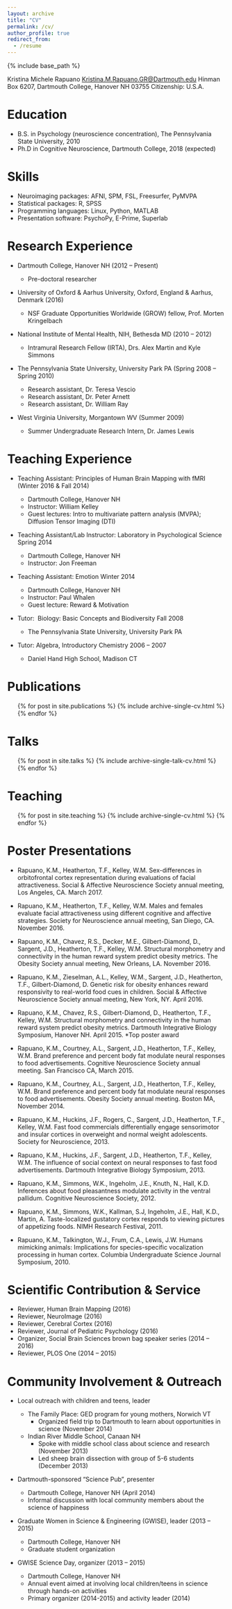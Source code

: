 ```yaml
---
layout: archive
title: "CV"
permalink: /cv/
author_profile: true
redirect_from:
  - /resume
---
```


{% include base_path %}

Kristina Michele Rapuano
Kristina.M.Rapuano.GR@Dartmouth.edu
Hinman Box 6207, Dartmouth College, Hanover NH 03755
Citizenship: U.S.A.


Education
======
* B.S. in Psychology (neuroscience concentration), The Pennsylvania State University, 2010
* Ph.D in Cognitive Neuroscience, Dartmouth College, 2018 (expected)

Skills
======
* Neuroimaging packages: AFNI, SPM, FSL, Freesurfer, PyMVPA
* Statistical packages: R, SPSS
* Programming languages: Linux, Python, MATLAB
* Presentation software: PsychoPy, E-Prime, Superlab

Research Experience
======
  
* Dartmouth College, Hanover NH	(2012 – Present)
  * Pre-doctoral researcher

* University of Oxford & Aarhus University, Oxford, England & Aarhus, Denmark (2016)
  * NSF Graduate Opportunities Worldwide (GROW) fellow, Prof. Morten Kringelbach

* National Institute of Mental Health, NIH, Bethesda MD	(2010 – 2012)
  * Intramural Research Fellow (IRTA), Drs. Alex Martin and Kyle Simmons	

* The Pennsylvania State University, University Park PA	(Spring 2008 – Spring 2010)
  * Research assistant, Dr. Teresa Vescio
  * Research assistant, Dr. Peter Arnett	
  * Research assistant, Dr. William Ray	
	
* West Virginia University, Morgantown WV (Summer 2009)
  * Summer Undergraduate Research Intern, Dr. James Lewis

  
Teaching Experience
======
* Teaching Assistant: Principles of Human Brain Mapping with fMRI (Winter 2016	& Fall 2014)
  * Dartmouth College, Hanover NH
  * Instructor: William Kelley
  * Guest lectures: Intro to multivariate pattern analysis (MVPA); Diffusion Tensor Imaging (DTI)

* Teaching Assistant/Lab Instructor: Laboratory in Psychological Science	Spring 2014
  * Dartmouth College, Hanover NH
  * Instructor: Jon Freeman

* Teaching Assistant: Emotion	Winter 2014
  * Dartmouth College, Hanover NH
  * Instructor: Paul Whalen
  * Guest lecture: Reward & Motivation

* Tutor:  Biology: Basic Concepts and Biodiversity	Fall 2008
  * The Pennsylvania State University, University Park PA

* Tutor: Algebra, Introductory Chemistry	2006 – 2007
  * Daniel Hand High School, Madison CT


Publications
======
  <ul>{% for post in site.publications %}
    {% include archive-single-cv.html %}
  {% endfor %}</ul>
  
Talks
======
  <ul>{% for post in site.talks %}
    {% include archive-single-talk-cv.html %}
  {% endfor %}</ul>
  
Teaching
======
  <ul>{% for post in site.teaching %}
    {% include archive-single-cv.html %}
  {% endfor %}</ul>
  
Poster Presentations
======
* Rapuano, K.M., Heatherton, T.F., Kelley, W.M. Sex-differences in orbitofrontal cortex representation during evaluations of facial attractiveness. Social & Affective Neuroscience Society annual meeting, Los Angeles, CA. March 2017.

* Rapuano, K.M., Heatherton, T.F., Kelley, W.M. Males and females evaluate facial attractiveness using different cognitive and affective strategies. Society for Neuroscience annual meeting, San Diego, CA. November 2016.

* Rapuano, K.M., Chavez, R.S., Decker, M.E., Gilbert-Diamond, D., Sargent, J.D., Heatherton, T.F., Kelley, W.M.  Structural morphometry and connectivity in the human reward system predict obesity metrics. The Obesity Society annual meeting, New Orleans, LA. November 2016.

* Rapuano, K.M., Zieselman, A.L., Kelley, W.M., Sargent, J.D., Heatherton, T.F., Gilbert-Diamond, D. Genetic risk for obesity enhances reward responsivity to real-world food cues in children. Social & Affective Neuroscience Society annual meeting, New York, NY. April 2016.

* Rapuano, K.M., Chavez, R.S., Gilbert-Diamond, D., Heatherton, T.F., Kelley, W.M. Structural morphometry and connectivity in the human reward system predict obesity metrics. Dartmouth Integrative Biology Symposium, Hanover NH. April 2015. *Top poster award

* Rapuano, K.M., Courtney, A.L., Sargent, J.D., Heatherton, T.F., Kelley, W.M. Brand preference and percent body fat modulate neural responses to food advertisements. Cognitive Neuroscience Society annual meeting. San Francisco CA, March 2015.

* Rapuano, K.M., Courtney, A.L., Sargent, J.D., Heatherton, T.F., Kelley, W.M. Brand preference and percent body fat modulate neural responses to food advertisements. Obesity Society annual meeting. Boston MA, November 2014.

* Rapuano, K.M., Huckins, J.F., Rogers, C., Sargent, J.D., Heatherton, T.F., Kelley, W.M. Fast food commercials differentially engage sensorimotor and insular cortices in overweight and normal weight adolescents. Society for Neuroscience, 2013.

* Rapuano, K.M., Huckins, J.F., Sargent, J.D., Heatherton, T.F., Kelley, W.M. The influence of social context on neural responses to fast food advertisements. Dartmouth Integrative Biology Symposium, 2013.

* Rapuano, K.M., Simmons, W.K., Ingeholm, J.E., Knuth, N., Hall, K.D. Inferences about food pleasantness modulate activity in the ventral pallidum. Cognitive Neuroscience Society, 2012. 

* Rapuano, K.M., Simmons, W.K., Kallman, S.J, Ingeholm, J.E., Hall, K.D., Martin, A. Taste-localized gustatory cortex responds to viewing pictures of appetizing foods. NIMH Research Festival, 2011. 

* Rapuano, K.M., Talkington, W.J., Frum, C.A., Lewis, J.W. Humans mimicking animals: Implications for species-specific vocalization processing in human cortex. Columbia Undergraduate Science Journal Symposium, 2010. 


Scientific Contribution & Service
======
* Reviewer, Human Brain Mapping (2016)
* Reviewer, NeuroImage (2016)
* Reviewer, Cerebral Cortex (2016)
* Reviewer, Journal of Pediatric Psychology (2016)
* Organizer, Social Brain Sciences brown bag speaker series (2014 – 2016)
* Reviewer, PLOS One (2014 – 2015)

Community Involvement & Outreach 
======
* Local outreach with children and teens, leader
  * The Family Place: GED program for young mothers, Norwich VT
  	* Organized field trip to Dartmouth to learn about opportunities in science (November 2014)
  * Indian River Middle School, Canaan NH	
  	* Spoke with middle school class about science and research (November 2013)
  	* Led sheep brain dissection with group of 5-6 students (December 2013)

* Dartmouth-sponsored “Science Pub”, presenter
  * Dartmouth College, Hanover NH (April 2014)
  * Informal discussion with local community members about the science of happiness

* Graduate Women in Science & Engineering (GWISE), leader (2013 – 2015)
  * Dartmouth College, Hanover NH	 
  * Graduate student organization 

* GWISE Science Day, organizer (2013 – 2015)
  * Dartmouth College, Hanover NH	
  * Annual event aimed at involving local children/teens in science through hands-on activities
  * Primary organizer (2014-2015) and activity leader (2014)
